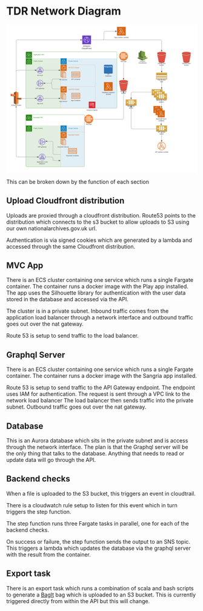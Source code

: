 # TDR Network Diagram

![diagram]

[diagram]: TDR.svg "TDR Network Diagram"

This can be broken down by the function of each section

## Upload Cloudfront distribution

Uploads are proxied through a cloudfront distribution. 
Route53 points to the distribution which connects to the s3 bucket to allow uploads to S3 using our own nationalarchives.gov.uk url. 

Authentication is via signed cookies which are generated by a lambda and accessed through the same Cloudfront distribution.

## MVC App
There is an ECS cluster containing one service which runs a single Fargate container. The container runs a docker image with the Play app installed. The app uses the Silhouette library for authentication with the user data stored in the database and accessed via the API.

The cluster is in a private subnet. Inbound traffic comes from the application load balancer through a network interface and outbound traffic goes out over the nat gateway.

Route 53 is setup to send traffic to the load balancer. 

## Graphql Server
There is an ECS cluster containing one service which runs a single Fargate container. The container runs a docker image with the Sangria app installed.

Route 53 is setup to send traffic to the API Gateway endpoint. The endpoint uses IAM for authentication. The request is sent through a VPC link to the network load balancer
The load balancer then sends traffic into the private subnet. Outbound traffic goes out over the nat gateway.

 
## Database
This is an Aurora database which sits in the private subnet and is access through the network interface. The plan is that the Graphql server will be the only thing that talks to the database. Anything that needs to read or update data will go through the API. 

## Backend checks
When a file is uploaded to the S3 bucket, this triggers an event in cloudtrail. 

There is a cloudwatch rule setup to listen for this event which in turn triggers the step function.

The step function runs three Fargate tasks in parallel, one for each of the backend checks. 

On success or failure, the step function sends the output to an SNS topic. This triggers a lambda which updates the database via the graphql server with the result from the container.


## Export task
There is an export task which runs a combination of scala and bash scripts to generate a [BagIt](http://www.dcc.ac.uk/resources/external/bagit-library) bag which is uploaded to an S3 bucket. This is currently triggered directly from within the API but this will change. 




